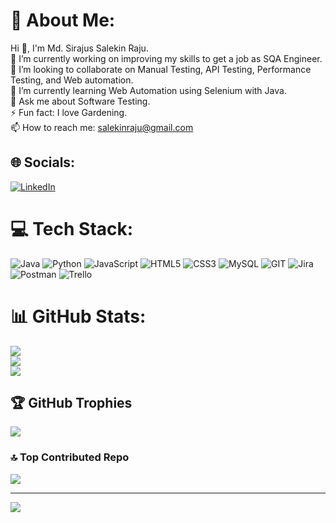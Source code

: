 <!--
**salekinraju/salekinraju** is a ✨ _special_ ✨ repository because its `README.md` (this file) appears on your GitHub profile.

Here are some ideas to get you started:

- 🔭 I’m currently working on ...
- 🌱 I’m currently learning ...
- 👯 I’m looking to collaborate on ...
- 🤔 I’m looking for help with ...
- 💬 Ask me about ...
- 📫 How to reach me: ...
- 😄 Pronouns: ...
- ⚡ Fun fact: ...
-->
# 💫 About Me:
Hi 👋, I'm Md. Sirajus Salekin Raju.<br>🔭 I’m currently working on improving my skills to get a job as SQA Engineer.<br>👯 I’m looking to collaborate on Manual Testing, API Testing, Performance Testing, and Web automation. <br>🌱 I’m currently learning Web Automation using Selenium with Java. <br>💬 Ask me about Software Testing.<br>⚡ Fun fact: I love Gardening.<br>📫 How to reach me: salekinraju@gmail.com<br>


## 🌐 Socials:
[![LinkedIn](https://img.shields.io/badge/LinkedIn-%230077B5.svg?logo=linkedin&logoColor=white)](https://linkedin.com/in/salekinraju) 

# 💻 Tech Stack:
![Java](https://img.shields.io/badge/java-%23ED8B00.svg?style=for-the-badge&logo=openjdk&logoColor=white) ![Python](https://img.shields.io/badge/python-3670A0?style=for-the-badge&logo=python&logoColor=ffdd54) ![JavaScript](https://img.shields.io/badge/javascript-%23323330.svg?style=for-the-badge&logo=javascript&logoColor=%23F7DF1E) ![HTML5](https://img.shields.io/badge/html5-%23E34F26.svg?style=for-the-badge&logo=html5&logoColor=white) ![CSS3](https://img.shields.io/badge/css3-%231572B6.svg?style=for-the-badge&logo=css3&logoColor=white) ![MySQL](https://img.shields.io/badge/mysql-%2300000f.svg?style=for-the-badge&logo=mysql&logoColor=white) ![GIT](https://img.shields.io/badge/Git-fc6d26?style=for-the-badge&logo=git&logoColor=white) ![Jira](https://img.shields.io/badge/jira-%230A0FFF.svg?style=for-the-badge&logo=jira&logoColor=white) ![Postman](https://img.shields.io/badge/Postman-FF6C37?style=for-the-badge&logo=postman&logoColor=white) ![Trello](https://img.shields.io/badge/Trello-%23026AA7.svg?style=for-the-badge&logo=Trello&logoColor=white)
# 📊 GitHub Stats:
![](https://github-readme-stats.vercel.app/api?username=salekinraju&theme=dark&hide_border=false&include_all_commits=false&count_private=false)<br/>
![](https://github-readme-streak-stats.herokuapp.com/?user=salekinraju&theme=dark&hide_border=false)<br/>
![](https://github-readme-stats.vercel.app/api/top-langs/?username=salekinraju&theme=dark&hide_border=false&include_all_commits=false&count_private=false&layout=compact)

## 🏆 GitHub Trophies
![](https://github-profile-trophy.vercel.app/?username=salekinraju&theme=radical&no-frame=false&no-bg=false&margin-w=4)

### 🔝 Top Contributed Repo
![](https://github-contributor-stats.vercel.app/api?username=salekinraju&limit=5&theme=dark&combine_all_yearly_contributions=true)

---
[![](https://visitcount.itsvg.in/api?id=salekinraju&icon=0&color=9)](https://visitcount.itsvg.in)

<!-- Proudly created with GPRM ( https://gprm.itsvg.in ) -->
